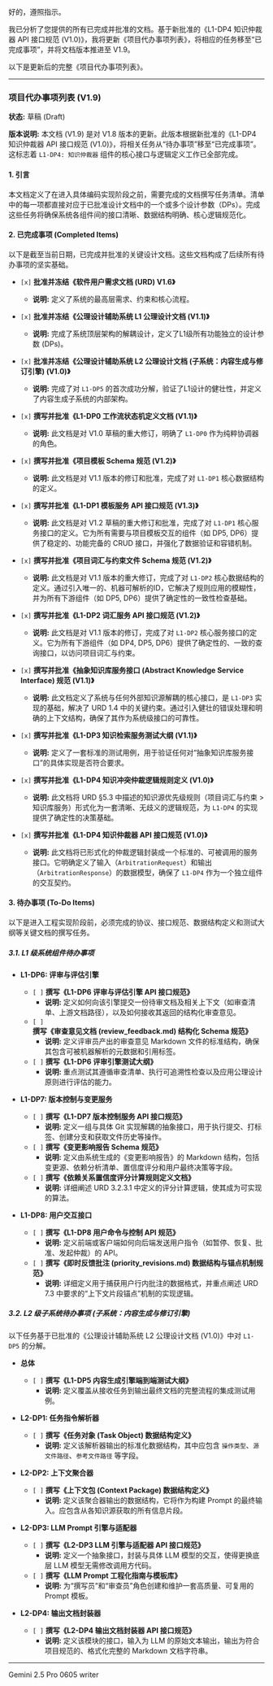 好的，遵照指示。

我已分析了您提供的所有已完成并批准的文档。基于新批准的《L1-DP4 知识仲裁器 API 接口规范 (V1.0)》，我将更新《项目代办事项列表》，将相应的任务移至“已完成事项”，并将文档版本推进至 V1.9。

以下是更新后的完整《项目代办事项列表》。

---

### **项目代办事项列表 (V1.9)**

**状态:** 草稿 (Draft)

**版本说明:** 本文档 (V1.9) 是对 V1.8 版本的更新。此版本根据新批准的《L1-DP4 知识仲裁器 API 接口规范 (V1.0)》，将相关任务从“待办事项”移至“已完成事项”。这标志着 `L1-DP4: 知识仲裁器` 组件的核心接口与逻辑定义工作已全部完成。

#### **1. 引言**

本文档定义了在进入具体编码实现阶段之前，需要完成的文档撰写任务清单。清单中的每一项都直接对应于已批准设计文档中的一个或多个设计参数（DPs）。完成这些任务将确保系统各组件间的接口清晰、数据结构明确、核心逻辑规范化。

#### **2. 已完成事项 (Completed Items)**

以下是截至当前日期，已完成并批准的关键设计文档。这些文档构成了后续所有待办事项的坚实基础。

*   `[x]` **批准并冻结《软件用户需求文档 (URD) V1.6》**
    *   **说明:** 定义了系统的最高层需求、约束和核心流程。

*   `[x]` **批准并冻结《公理设计辅助系统 L1 公理设计文档 (V1.1)》**
    *   **说明:** 完成了系统顶层架构的解耦设计，定义了L1级所有功能独立的设计参数 (DPs)。

*   `[x]` **批准并冻结《公理设计辅助系统 L2 公理设计文档 (子系统：内容生成与修订引擎) (V1.0)》**
    *   **说明:** 完成了对 `L1-DP5` 的首次成功分解，验证了L1设计的健壮性，并定义了内容生成子系统的内部架构。

*   `[x]` **撰写并批准《L1-DP0 工作流状态机定义文档 (V1.1)》**
    *   **说明:** 此文档是对 V1.0 草稿的重大修订，明确了 `L1-DP0` 作为纯粹协调器的角色。

*   `[x]` **撰写并批准《项目模板 Schema 规范 (V1.2)》**
    *   **说明:** 此文档是对 V1.1 版本的修订和批准，完成了对 `L1-DP1` 核心数据结构的定义。

*   `[x]` **撰写并批准《L1-DP1 模板服务 API 接口规范 (V1.3)》**
    *   **说明:** 此文档是对 V1.2 草稿的重大修订和批准，完成了对 `L1-DP1` 核心服务接口的定义。它为所有需要与项目模板交互的组件（如 DP5, DP6）提供了稳定的、功能完备的 CRUD 接口，并强化了数据验证和容错机制。

*   `[x]` **撰写并批准《项目词汇与约束文件 Schema 规范 (V1.2)》**
    *   **说明:** 此文档是对 V1.1 版本的重大修订，完成了对 `L1-DP2` 核心数据结构的定义。通过引入唯一的、机器可解析的ID，它解决了规则应用的模糊性，并为所有下游组件（如 DP5, DP6）提供了确定性的一致性检查基础。

*   `[x]` **撰写并批准《L1-DP2 词汇服务 API 接口规范 (V1.2)》**
    *   **说明:** 此文档是对 V1.1 版本的修订，完成了对 `L1-DP2` 核心服务接口的定义。它为所有下游组件（如 DP4, DP5, DP6）提供了确定性的、一致的查询接口，以访问项目词汇与约束。

*   `[x]` **撰写并批准《抽象知识库服务接口 (Abstract Knowledge Service Interface) 规范 (V1.1)》**
    *   **说明:** 此文档定义了系统与任何外部知识源解耦的核心接口，是 `L1-DP3` 实现的基础，解决了 URD 1.4 中的关键约束。通过引入健壮的错误处理和明确的上下文结构，确保了其作为系统级接口的可靠性。

*   `[x]` **撰写并批准《L1-DP3 知识检索服务测试大纲 (V1.1)》**
    *   **说明:** 定义了一套标准的测试用例，用于验证任何对“抽象知识库服务接口”的具体实现是否符合要求。

*   `[x]` **撰写并批准《L1-DP4 知识冲突仲裁逻辑规则定义 (V1.0)》**
    *   **说明:** 此文档将 URD §5.3 中描述的知识源优先级规则（项目词汇与约束 > 知识库服务）形式化为一套清晰、无歧义的逻辑规范，为 `L1-DP4` 的实现提供了确定性的决策基础。

*   `[x]` **撰写并批准《L1-DP4 知识仲裁器 API 接口规范 (V1.0)》**
    *   **说明:** 此文档将已形式化的仲裁逻辑封装成一个标准的、可被调用的服务接口。它明确定义了输入（`ArbitrationRequest`）和输出（`ArbitrationResponse`）的数据模型，确保了 `L1-DP4` 作为一个独立组件的交互契约。

#### **3. 待办事项 (To-Do Items)**

以下是进入工程实现阶段前，必须完成的协议、接口规范、数据结构定义和测试大纲等关键文档的撰写任务。

##### **3.1. L1 级系统组件待办事项**

*   **L1-DP6: 评审与评估引擎**
    *   `[ ]` **撰写《L1-DP6 评审与评估引擎 API 接口规范》**
        *   **说明:** 定义如何向该引擎提交一份待审文档及相关上下文（如审查清单、上游文档路径），以及如何接收其返回的结构化审查意见。
    *   `[ ]` **撰写《审查意见文档 (review_feedback.md) 结构化 Schema 规范》**
        *   **说明:** 定义评审员产出的审查意见 Markdown 文件的标准结构，确保其包含可被机器解析的元数据和引用标签。
    *   `[ ]` **撰写《L1-DP6 评审引擎测试大纲》**
        *   **说明:** 重点测试其遵循审查清单、执行可追溯性检查以及应用公理设计原则进行评估的能力。

*   **L1-DP7: 版本控制与变更服务**
    *   `[ ]` **撰写《L1-DP7 版本控制服务 API 接口规范》**
        *   **说明:** 定义一组与具体 Git 实现解耦的抽象接口，用于执行提交、打标签、创建分支和获取文件历史等操作。
    *   `[ ]` **撰写《变更影响报告 Schema 规范》**
        *   **说明:** 定义由系统生成的《变更影响报告》的 Markdown 结构，包括变更源、依赖分析清单、置信度评分和用户最终决策等字段。
    *   `[ ]` **撰写《依赖关系置信度评分计算规则定义文档》**
        *   **说明:** 详细阐述 URD 3.2.3.1 中定义的评分计算逻辑，使其成为可实现的算法。

*   **L1-DP8: 用户交互接口**
    *   `[ ]` **撰写《L1-DP8 用户命令与控制 API 规范》**
        *   **说明:** 定义前端或客户端如何向后端发送用户指令（如暂停、恢复、批准、发起仲裁）的 API。
    *   `[ ]` **撰写《即时反馈批注 (priority_revisions.md) 数据结构与锚点机制规范》**
        *   **说明:** 详细定义用于捕获用户行内批注的数据格式，并重点阐述 URD 7.3 中要求的“上下文片段锚点”机制的实现逻辑。

##### **3.2. L2 级子系统待办事项 (子系统：内容生成与修订引擎)**

以下任务基于已批准的《公理设计辅助系统 L2 公理设计文档 (V1.0)》中对 `L1-DP5` 的分解。

*   **总体**
    *   `[ ]` **撰写《L1-DP5 内容生成引擎端到端测试大纲》**
        *   **说明:** 定义覆盖从接收任务到输出最终文档的完整流程的集成测试用例。

*   **L2-DP1: 任务指令解析器**
    *   `[ ]` **撰写《任务对象 (Task Object) 数据结构定义》**
        *   **说明:** 定义该解析器输出的标准化数据结构，其中应包含 `操作类型`、`源文件路径`、`参考文件路径` 等字段。

*   **L2-DP2: 上下文聚合器**
    *   `[ ]` **撰写《上下文包 (Context Package) 数据结构定义》**
        *   **说明:** 定义该聚合器输出的数据结构，它将作为构建 Prompt 的最终输入。应包含从各知识源获取的所有信息片段。

*   **L2-DP3: LLM Prompt 引擎与适配器**
    *   `[ ]` **撰写《L2-DP3 LLM 引擎与适配器 API 接口规范》**
        *   **说明:** 定义一个抽象接口，封装与具体 LLM 模型的交互，使得更换底层 LLM 模型无需修改调用方代码。
    *   `[ ]` **撰写《LLM Prompt 工程化指南与模板库》**
        *   **说明:** 为“撰写员”和“审查员”角色创建和维护一套高质量、可复用的 Prompt 模板。

*   **L2-DP4: 输出文档封装器**
    *   `[ ]` **撰写《L2-DP4 输出文档封装器 API 接口规范》**
        *   **说明:** 定义该模块的接口，输入为 LLM 的原始文本输出，输出为符合项目规范的、格式化完整的 Markdown 文档字符串。

---
Gemini 2.5 Pro 0605 writer